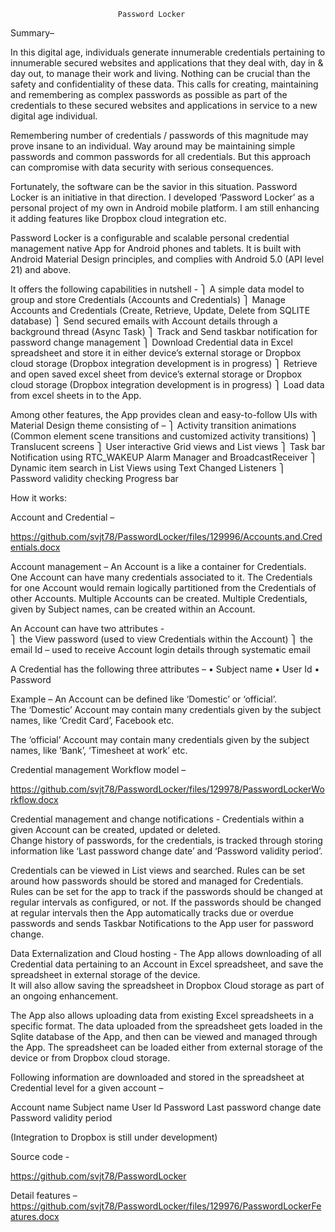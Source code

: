 							Password Locker

Summary– 

In this digital age, individuals generate innumerable credentials pertaining to innumerable secured websites and applications that they deal with, day in & day out, to manage their work and living.  Nothing can be crucial than the safety and confidentiality of these data.  This calls for creating, maintaining and remembering as complex passwords as possible as part of the credentials to these secured websites and applications in service to a new digital age individual.   

Remembering number of credentials / passwords of this magnitude may prove insane to an individual.  Way around may be maintaining simple passwords and common passwords for all credentials.  But this approach can compromise with data security with serious consequences.  

Fortunately, the software can be the savior in this situation.  Password Locker is an initiative in that direction. I developed ‘Password Locker’ as a personal project of my own in Android mobile platform.  I am still enhancing it adding features like Dropbox cloud integration etc.

Password Locker is a configurable and scalable personal credential management native App for Android phones and tablets. It is built with Android Material Design principles, and complies with Android 5.0 (API level 21) and above. 

It offers the following capabilities in nutshell -
⎫	A simple data model to group and store Credentials (Accounts and Credentials)
⎫	Manage Accounts and Credentials (Create, Retrieve, Update, Delete from SQLITE database)
⎫	Send secured emails with Account details through a background thread (Async Task)
⎫	Track and Send taskbar notification for password change management
⎫	Download Credential data in Excel spreadsheet and store it in either device’s external storage or Dropbox cloud storage (Dropbox integration development is in progress) 
⎫	Retrieve and open saved excel sheet from device’s external storage or Dropbox cloud storage (Dropbox integration development is in progress) 
⎫	Load data from excel sheets in to the App.

Among other features, the App provides clean and easy-to-follow UIs with Material Design theme consisting of –
⎫	Activity transition animations (Common element scene transitions and customized activity transitions)
⎫	Translucent screens
⎫	User interactive Grid views and List views
⎫	Task bar Notification using RTC_WAKEUP Alarm Manager and BroadcastReceiver
⎫	Dynamic item search in List Views using Text Changed Listeners
⎫	Password validity checking Progress bar



How it works:

Account and Credential – 

https://github.com/svjt78/PasswordLocker/files/129996/Accounts.and.Credentials.docx

Account management – 
An Account is a like a container for Credentials.  One Account can have many credentials associated to it.  The Credentials for one Account would remain logically partitioned from the Credentials of other Accounts.  Multiple Accounts can be created. Multiple Credentials, given by Subject names, can be created within an Account.

An Account can have two attributes -  
⎫	the View password (used to view Credentials within the Account)
⎫	the email Id – used  to receive Account login details through systematic email 

A Credential has the following three attributes –
•	Subject name
•	User Id
•	Password

Example – 
An Account can be defined like ‘Domestic’ or ‘official’.  
The ‘Domestic’ Account may contain many credentials given by the subject names, like ‘Credit Card’, Facebook etc.

The ‘official’ Account may contain many credentials given by the subject names, like ‘Bank’, ‘Timesheet at work’ etc.



Credential management Workflow model – 


https://github.com/svjt78/PasswordLocker/files/129978/PasswordLockerWorkflow.docx

Credential management and change notifications -
Credentials within a given Account can be created, updated or deleted.  
Change history of passwords, for the credentials, is tracked through storing information like ‘Last password change date’ and ‘Password validity period’.  

Credentials can be viewed in List views and searched.  Rules can be set around how passwords should be stored and managed for Credentials. Rules can be set for the app to track if the passwords should be changed at regular intervals as configured, or not.  If the passwords should be changed at regular intervals then the App automatically tracks due or overdue passwords and sends Taskbar Notifications to the App user for password change.


Data Externalization and Cloud hosting -
The App allows downloading of all Credential data pertaining to an Account in Excel spreadsheet, and save the spreadsheet in external storage of the device.  
It will also allow saving the spreadsheet in Dropbox Cloud storage as part of an ongoing enhancement.

The App also allows uploading data from existing Excel spreadsheets in a specific format.  The data uploaded from the spreadsheet gets loaded in the Sqlite database of the App, and then can be viewed and managed through the App.  The spreadsheet can be loaded either from external storage of the device or from Dropbox cloud storage.

Following information are downloaded and stored in the spreadsheet at Credential level for a given account –

Account name
Subject name
User Id
Password
Last password change date 
Password validity period

(Integration to Dropbox is still under development)

Source code -

https://github.com/svjt78/PasswordLocker

Detail features –
https://github.com/svjt78/PasswordLocker/files/129976/PasswordLockerFeatures.docx



